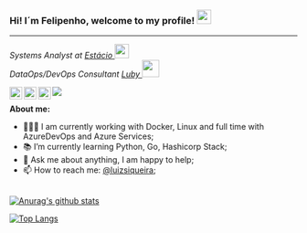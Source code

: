 ### Hi! I´m Felipenho, welcome to my profile! <img src="https://media.giphy.com/media/hvRJCLFzcasrR4ia7z/giphy.gif" width="25px">
<hr>

<p><em>Systems Analyst at <a target="_blank" href="https://portal.estacio.br/?estado=RJ">Estácio </a><img src="https://media2.giphy.com/media/SUEN0j6R09jeEriEWr/giphy.gif?cid=ecf05e47f4f5jrf5a45vtjw830ten75mii34yk8rc7h099mv&rid=giphy.gif" width="25"></br>DataOps/DevOps Consultant <a target="_blank" href="https://www.luby.com.br/?gclid=Cj0KCQiAwf39BRCCARIsALXWETwTxvZW3BrqyMztZASYhiWsbvGaL7GQK9hQWlwjic19_uETLNTkqIgaAo_AEALw_wcB" >Luby </a><img src="https://media.giphy.com/media/WUlplcMpOCEmTGBtBW/giphy.gif" width="30"> 
</em></p>

<a href="https://www.linkedin.com/in/luiz-felipe-torres-de-siqueira-930359132/">
  <img align="left" alt="Luiz LinkedIn" width="22px" src="https://cdn.jsdelivr.net/npm/simple-icons@v3/icons/linkedin.svg" />
</a>

<a href="https://t.me/beatrizsabbatini">
  <img align="left" alt="Luiz Telegram" width="22px" src="https://cdn.jsdelivr.net/npm/simple-icons@v3/icons/telegram.svg" />
</a>

<a href="https://www.instagram.com/bia.schwartz/">
  <img align="left" alt="Luiz Instagram" width="22px" src="https://cdn.jsdelivr.net/npm/simple-icons@v3/icons/instagram.svg" />
</a>

![](https://visitor-badge.glitch.me/badge?page_id=beatrizsabbatini.beatrizsabbatini)

**About me:**

- 👩🏼‍💻 I am currently working with Docker, Linux and full time with AzureDevOps and Azure Services;
- 📚 I’m currently learning Python, Go, Hashicorp Stack; 
- 💬 Ask me about anything, I am happy to help;
- 📫 How to reach me: [@luizsiqueira](https://www.linkedin.com/in/luiz-felipe-torres-de-siqueira-930359132/);

<br/>[![Anurag's github stats](https://github-readme-stats.vercel.app/api?username=Felipenho&count_private=true&count_private=true&theme=tokyonight)](https://github.com/anuraghazra/github-readme-stats)

[![Top Langs](https://github-readme-stats.vercel.app/api/top-langs/?username=Felipenho&layout=compact&theme=tokyonight)](https://github.com/anuraghazra/github-readme-stats)
